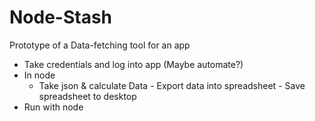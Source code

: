 # Node-Stash
Prototype of a Data-fetching tool for an app
- Take credentials and log into app (Maybe automate?)
- In node
     - Take json & calculate Data
      - Export data into spreadsheet
      - Save spreadsheet to desktop
- Run with node
